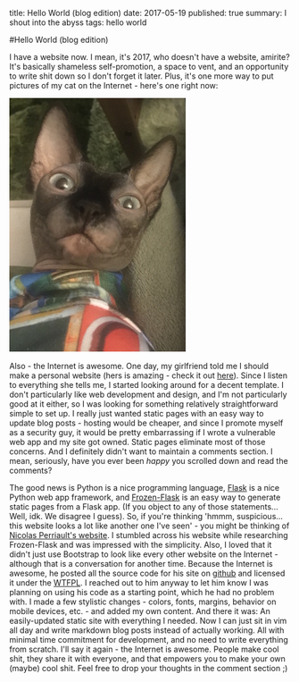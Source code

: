title: Hello World (blog edition)
date: 2017-05-19
published: true
summary: I shout into the abyss 
tags: hello world

#Hello World (blog edition)

I have a website now. I mean, it's 2017, who doesn't have a website, amirite? It's basically shameless self-promotion, a space to vent, and an opportunity to write shit down so I don't forget it later. Plus, it's one more way to put pictures of my cat on the Internet - here's one right now:

![cher](/static/blog/2017/surprisedCher.jpg)

Also - the Internet is awesome. One day, my girlfriend told me I should make a personal website (hers is amazing - check it out [here](http://jbellzamy.com)). Since I listen to everything she tells me, I started looking around for a decent template. I don't particularly like web development and design, and I'm not particularly good at it either, so I was looking for something relatively straightforward simple to set up. I really just wanted static pages with an easy way to update blog posts - hosting would be cheaper, and since I promote myself as a security guy, it would be pretty embarrassing if I wrote a vulnerable web app and my site got owned. Static pages eliminate most of those concerns. And I definitely didn't want to maintain a comments section. I mean, seriously, have you ever been _happy_ you scrolled down and read the comments?

 The good news is Python is a nice programming language, [Flask](http://flask.pocoo.org/) is a nice Python web app framework, and [Frozen-Flask](https://github.com/Frozen-Flask/Frozen-Flask) is an easy way to generate static pages from a Flask app. (If you object to any of those statements... Well, idk. We disagree I guess). So, if you're thinking 'hmmm, suspicious... this website looks a lot like another one I've seen' - you might be thinking of [Nicolas Perriault's website](https://nicolas.perriault.net/). I stumbled across his website while researching Frozen-Flask and was impressed with the simplicity. Also, I loved that it didn't just use Bootstrap to look like every other website on the Internet - although that is a conversation for another time. Because the Internet is awesome, he posted all the source code for his site on [github](https://github.com/n1k0/nicolas.perriault.net) and licensed it under the [WTFPL](http://www.wtfpl.net). I reached out to him anyway to let him know I was planning on using his code as a starting point, which he had no problem with. I made a few stylistic changes - colors, fonts, margins, behavior on mobile devices, etc. - and added my own content. And there it was: An easily-updated static site with everything I needed. Now I can just sit in vim all day and write markdown blog posts instead of actually working. All with minimal time commitment for development, and no need to write everything from scratch. I'll say it again - the Internet is awesome. People make cool shit, they share it with everyone, and that empowers you to make your own (maybe) cool shit. Feel free to drop your thoughts in the comment section ;)

